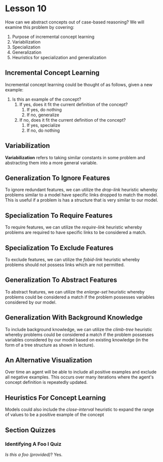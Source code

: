 # Lesson 10

How can we abstract concepts out of case-based reasoning? We will examine this problem by covering:

1. Purpose of incremental concept learning
2. Variabilization
3. Specialization
4. Generalization
5. Heuristics for specialization and generalization

## Incremental Concept Learning

Incremental concept learning could be thought of as follows, given a new example:

1. Is this an example of the concept?
   1. If yes, does it fit the current definition of the concept?
      1. If yes, do nothing
      2. If no, generalize
   2. If no, does it fit the current definition of the concept?
      1. If yes, specialize
      2. If no, do nothing

## Variabilization

**Variabilization** refers to taking similar constants in some problem and abstracting them into a more general variable.

## Generalization To Ignore Features

To ignore redundant features, we can utilize the _drop-link_ heuristic whereby problems similar to a model have specific links dropped to match the model. This is useful if a problem is has a structure that is very similar to our model.

## Specialization To Require Features

To require features, we can utilize the _require-link_ heuristic whereby problems are required to have specific links to be considered a match.

## Specialization To Exclude Features

To exclude features, we can utilize the _fobid-link_ heuristic whereby problems should not possess links which are not permitted.

## Generalization To Abstract Features

To abstract features, we can utilize the _enlarge-set_ heuristic whereby problems could be considered a match if the problem possesses variables considered by our model.

## Generalization With Background Knowledge

To include background knowledge, we can utilize the _climb-tree_ heuristic whereby problems could be considered a match if the problem possesses variables considered by our model based on existing knowledge (in the form of a tree structure as shown in lecture).

## An Alternative Visualization

Over time an agent will be able to include all positive examples and exclude all negative examples. This occurs over many iterations where the agent's concept definition is repeatedly updated.

## Heuristics For Concept Learning

Models could also include the _close-interval_ heuristic to expand the range of values to be a positive example of the concept

## Section Quizzes

### Identifying A Foo I Quiz

_Is this a foo (provided)_? Yes.
